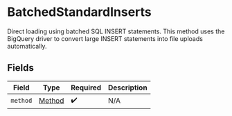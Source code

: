 # BatchedStandardInserts

Direct loading using batched SQL INSERT statements. This method uses the BigQuery driver to convert large INSERT statements into file uploads automatically.


## Fields

| Field                                   | Type                                    | Required                                | Description                             |
| --------------------------------------- | --------------------------------------- | --------------------------------------- | --------------------------------------- |
| `method`                                | [Method](../../models/shared/Method.md) | :heavy_check_mark:                      | N/A                                     |